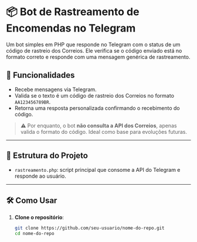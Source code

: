 # 📦 Bot de Rastreamento de Encomendas no Telegram

Um bot simples em PHP que responde no Telegram com o status de um código de rastreio dos Correios. Ele verifica se o código enviado está no formato correto e responde com uma mensagem genérica de rastreamento.

## 🚀 Funcionalidades

- Recebe mensagens via Telegram.
- Valida se o texto é um código de rastreio dos Correios no formato `AA123456789BR`.
- Retorna uma resposta personalizada confirmando o recebimento do código.

> ⚠️ Por enquanto, o bot **não consulta a API dos Correios**, apenas valida o formato do código. Ideal como base para evoluções futuras.

---

## 📂 Estrutura do Projeto

- `rastreamento.php`: script principal que consome a API do Telegram e responde ao usuário.
  
---

## 🛠️ Como Usar

1. **Clone o repositório**:
   ```bash
   git clone https://github.com/seu-usuario/nome-do-repo.git
   cd nome-do-repo
